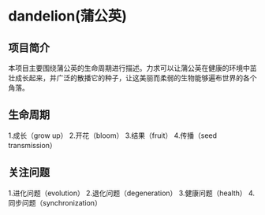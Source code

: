 # dandelion(蒲公英)
## 项目简介
本项目主要围绕蒲公英的生命周期进行描述。力求可以让蒲公英在健康的环境中茁壮成长起来，并广泛的散播它的种子，让这美丽而柔弱的生物能够遍布世界的各个角落。
## 生命周期
1.成长（grow up）
2.开花（bloom）
3.结果（fruit）
4.传播（seed transmission）
## 关注问题
1.进化问题（evolution）
2.退化问题（degeneration）
3.健康问题（health）
4.同步问题（synchronization）
